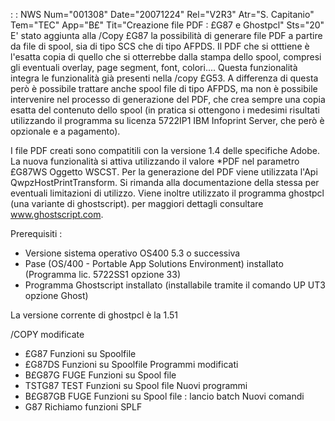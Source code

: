  :  : NWS Num="001308" Date="20071224" Rel="V2R3" Atr="S. Capitanio" Tem="TEC" App="B£" Tit="Creazione file PDF :  £G87 e Ghostpcl" Sts="20"
E' stato aggiunta alla /Copy £G87 la possibilità di generare file PDF a partire da file di spool, sia di tipo SCS che di tipo AFPDS.
Il PDF che si otttiene è l'esatta copia di quello che si otterrebbe dalla stampa dello spool, compresi gli eventuali overlay, page segment, font, colori....
Questa funzionalità integra le funzionalità già presenti nella /copy £G53. A differenza di questa però è possibile trattare anche spool file di tipo AFPDS, ma non è possibile intervenire nel processo di generazione del PDF, che crea sempre una copia esatta del contenuto dello spool (in
pratica si ottengono i medesimi risultati utilizzando il programma su licenza  5722IP1 IBM Infoprint Server, che però è opzionale e a pagamento).

I file PDF creati sono compatitili con la versione 1.4 delle specifiche Adobe.
La nuova funzionalità si attiva utilizzando il valore *PDF nel parametro £G87WS Oggetto WSCST.
Per la generazione del PDF viene utilizzata l'Api QwpzHostPrintTransform. Si rimanda alla documentazione della stessa per eventuali limitazioni di utilizzo.
Viene inoltre utilizzato il programma ghostpcl (una variante di ghostscript). per maggiori dettagli consultare www.ghostscript.com.

Prerequisiti : 
- Versione sistema operativo OS400 5.3 o successiva
- Pase (OS/400 - Portable App Solutions Environment) installato (Programma lic. 5722SS1 opzione 33)
- Programma Ghostscript installato (installabile tramite il comando UP UT3 opzione Ghost)

La versione corrente di ghostpcl è la 1.51

/COPY modificate
- £G87       Funzioni su Spoolfile
- £G87DS     Funzioni su Spoolfile
Programmi modificati
- B£G87G     FUGE Funzioni su Spool file
- TSTG87     TEST Funzioni su Spool file
Nuovi programmi
- B£G87GB    FUGE Funzioni su Spool file :  lancio batch
Nuovi comandi
- G87        Richiamo funzioni SPLF
